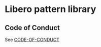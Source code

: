 Libero pattern library
======================

## Code of Conduct
See [CODE-OF-CONDUCT](CODE-OF-CONDUCT.md)
